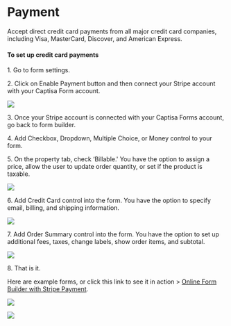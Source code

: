 # Payment

Accept direct credit card payments from all major credit card companies, including Visa, MasterCard, Discover, and American Express.

#### To set up credit card payments <a href="undefined" id="undefined"></a>

1\. Go to form settings.

2\. Click on Enable Payment button and then connect your Stripe account with your Captisa Form account.

![](https://captisa.com/wp-content/uploads/2018/07/ConnectWithStripe.png)

3\. Once your Stripe account is connected with your Captisa Forms account, go back to form builder.

4\. Add Checkbox, Dropdown, Multiple Choice, or Money control to your form.

5\. On the property tab, check ‘Billable.'  You have the option to assign a price, allow the user to update order quantity, or set if the product is taxable.

![](https://captisa.com/wp-content/uploads/2018/07/SetupProduct.png)

6\. Add Credit Card control into the form. You have the option to specify email, billing, and shipping information.

![](https://captisa.com/wp-content/uploads/2018/07/ccProperty.png)

7\. Add Order Summary control into the form. You have the option to set up additional fees, taxes, change labels, show order items, and subtotal.

![](https://captisa.com/wp-content/uploads/2018/07/orderSummary.png)

8\. That is it.

&#x20;

Here are example forms, or click this link to see it in action > [Online Form Builder with Stripe Payment](https://secure.captisa.com/template?id=1feb5e1c-a7fa-4918-b75f-5a9e1a4bc8b4#).

![](https://captisa.com/wp-content/uploads/2018/07/PaymentExample1.png)

&#x20;

![](https://captisa.com/wp-content/uploads/2018/07/PaymentExample2.png)

&#x20;
